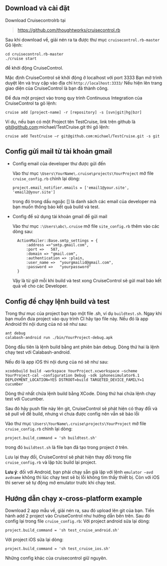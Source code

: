 ## Download và cài đặt ##
Download Cruisecontrolrb tại 

> https://github.com/thoughtworks/cruisecontrol.rb
 

Sau khi download về, giải nén ra ta được thư mục `cruisecontrol.rb-master`
Gõ lệnh:

    cd cruisecontrol.rb-master
    ./cruise start

để khởi động CruiseControl.

Mặc định CruiseControl sẽ khởi động ở localhost với port 3333
Bạn mở trình duyệt lên và truy cập vào địa chỉ `http://localhost:3333/`  Nếu hiện lên trang giao diện của CruiseControl là bạn đã thành công.

Để đưa một project vào trong quy trình Continuous Integration của CruiseControl ta gõ lệnh:

`cruise add [project-name] -r [repository] -s [svn|git|hg|bzr]`

Ví dụ, nếu bạn có một Project tên TestCruise, link trên github là git@github.com:michael/TestCruise.git thì gõ lệnh:

`cruise add TestCruise –r git@github.com:michael/TestCruise.git -s git`

## Config gửi mail từ tài khoản gmail ##
- Config email của developer thư được gửi đến

	Vào thư mục `\Users\YourName\.cruise\projects\YourProject` mở file `cruise_config.rb` chỉnh lại dòng:

	`project.email_notifier.emails = ['email1@your.site', 'email2@your.site']`

	trong đó trong dấu ngoặc [] là danh sách các email của developer mà bạn muốn thông báo kết quả build và test.

- Config để sử dụng tài khoản gmail để gửi mail

	Vào thư mục `:\Users\abc\.cruise` mở file `site_config.rb` thêm vào các dòng sau:
    
    	ActionMailer::Base.smtp_settings = {
    		:address =>"smtp.gmail.com",
    		:port =>   587,
    		:domain => "gmail.com",
    		:authentication => :plain,
    		:user_name =>  "yourgmailid@gmail.com",
    		:password =>   "yourpassword"
    	}
	Vậy là từ giờ mỗi khi build và test xong CruiseControl sẽ gửi mail báo kết quả về cho các Developer.

## Config để chạy lệnh build và test ##
Trong thư mục của project bạn tạo một file .sh, ví dụ `buildtest.sh`. Ngay khi bạn muốn đưa project vào quy trình CI hãy tạo file này.
Nếu đó là app Android thì nội dung của nó sẽ như sau:

    ant debug
    calabash-android run ./bin/YourProject-debug.apk
Dòng đầu tiên là lệnh build bằng ant phiên bản debug.
Dòng thứ hai là lệnh chạy test với Calabash-android.

Nếu đó là app iOS thì nội dung của nó sẽ như sau:

    xcodebuild build -workspace YourProject.xcworkspace –scheme YourProject-cal -configuration Debug -sdk iphonesimulator6.1 DEPLOYMENT_LOCATION=YES DSTROOT=build TARGETED_DEVICE_FAMILY=1
    cucumber
Dòng thứ nhất chứa lệnh build bằng XCode.
Dòng thứ hai chứa lệnh chạy test với Cucumber.

Sau đó hãy push file này lên git, CruiseControl sẽ phát hiện có thay đổi và sẽ pull về để build, nhưng vì chưa được config nên vẫn sẽ báo lỗi

Vào thư mục `\Users\YourName\.cruise\projects\YourProject` mở file `cruise_config.rb` chỉnh lại dòng:

    project.build_command = 'sh buildtest.sh'

trong đó `buildtest.sh` là file bạn đã tạo trong project ở trên.
 
Lưu lại thay đổi, CruiseControl sẽ phát hiện thay đổi trong file `cruise_config.rb` và lập tức build lại project.

**Lưu ý**: đối với Android, bạn phải chạy sẵn giả lập với lệnh `emulator –avd avdname` không thì lúc chạy test sẽ bị lỗi không tìm thấy thiết bị.
Còn với iOS thì server sẽ tự động mở emulator trước khi chạy test.

## Hướng dẫn chạy x-cross-platform example ##
Download 2 app mẫu về, giải nén ra, sau đó upload lên git của bạn. Tiến hành add 2 project vào CruiseControl như hướng dẫn bên trên. Sau đó config lại trong file `cruise_config.rb`:
Với project android sửa lại dòng:

    project.build_command = 'sh test_cruise_android.sh'

Với project iOS sửa lại dòng:

    project.build_command = 'sh test_cruise_ios.sh'

Những config khác của cruisecontrol giữ nguyên.



